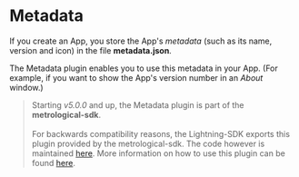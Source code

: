 # Metadata

If you create an App, you store the App's *metadata* (such as its name, version and icon) in the file **metadata.json**.

The Metadata plugin enables you to use this metadata in your App. (For example, if you want to show the App's version number in an *About* window.)

> Starting <i>v5.0.0</i> and up, the Metadata plugin is part of the <b>metrological-sdk</b>.<br /><br />For backwards compatibility reasons, the Lightning-SDK exports this plugin provided by the metrological-sdk. The code however is maintained <a href="https://github.com/Metrological/metrological-sdk" target="_blank">here</a>. More information on how to use this plugin can be found <a href="https://github.com/Metrological/metrological-sdk/blob/master/docs/plugins/metadata.md" target="_blank">here</a>.
